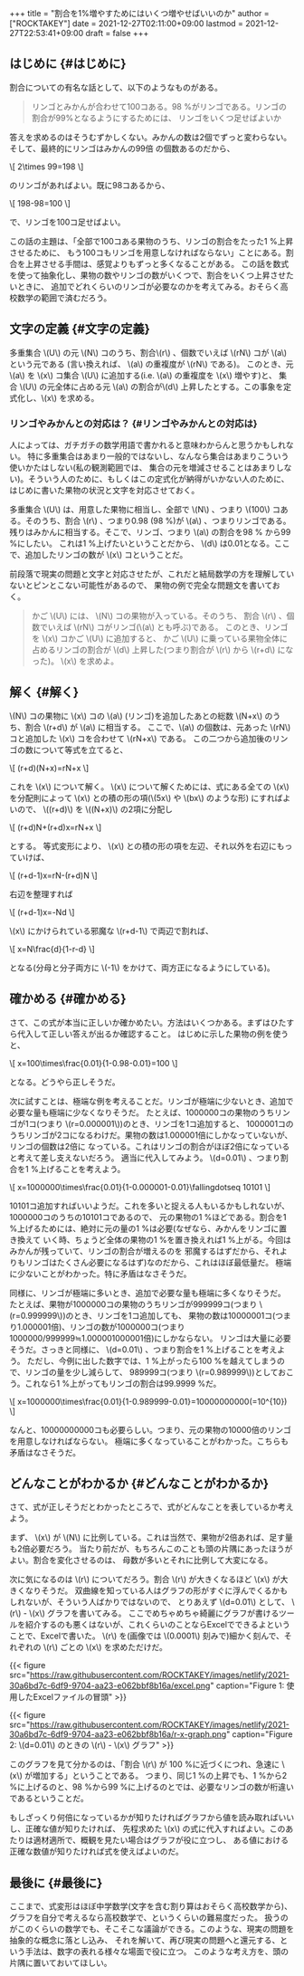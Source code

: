 +++
title = "割合を1%増やすためにはいくつ増やせばいいのか"
author = ["ROCKTAKEY"]
date = 2021-12-27T02:11:00+09:00
lastmod = 2021-12-27T22:53:41+09:00
draft = false
+++

## はじめに {#はじめに}

割合についての有名な話として、以下のようなものがある。

> リンゴとみかんが合わせて100コある。98 %がリンゴである。リンゴの割合が99%となるようにするためには、
> リンゴをいくつ足せばよいか

答えを求めるのはそうむずかしくない。みかんの数は2個でずっと変わらない。そして、最終的にリンゴはみかんの99倍
の個数あるのだから、

\\[
2\times 99=198
\\]

のリンゴがあればよい。既に98コあるから、

\\[
198-98=100
\\]

で、リンゴを100コ足せばよい。

この話の主題は、「全部で100コある果物のうち、リンゴの割合をたった1 %上昇させるために、
もう100コもリンゴを用意しなければならない」ことにある。割合を上昇させる手間は、感覚よりもずっと多くなることがある。
この話を数式を使って抽象化し、果物の数やリンゴの数がいくつで、割合をいくつ上昇させたいときに、
追加でどれくらいのリンゴが必要なのかを考えてみる。おそらく高校数学の範囲で済むだろう。


## 文字の定義 {#文字の定義}

多重集合 \\(U\\) の元 \\(N\\) コのうち、割合\\(r\\) 、個数でいえば \\(rN\\) コが \\(a\\) という元である
(言い換えれば、 \\(a\\) の重複度が \\(rN\\) である)。
このとき、元 \\(a\\) を \\(x\\) コ集合 \\(U\\) に追加する(i.e. \\(a\\) の重複度を \\(x\\) 増やす)と、
集合 \\(U\\) の元全体に占める元 \\(a\\) の割合が\\(d\\) 上昇したとする。この事象を定式化し、\\(x\\) を求める。


### リンゴやみかんとの対応は？ {#リンゴやみかんとの対応は}

人によっては、ガチガチの数学用語で書かれると意味わからんと思うかもしれない。
特に多重集合はあまり一般的ではないし、なんなら集合はあまりこういう使いかたはしない(私の観測範囲では、
集合の元を増減させることはあまりしない)。そういう人のために、もしくはこの定式化が納得がいかない人のために、
はじめに書いた果物の状況と文字を対応させておく。

多重集合 \\(U\\) は、用意した果物に相当し、全部で \\(N\\) 、つまり \\(100\\) コある。そのうち、割合 \\(r\\) 、つまり0.98 (98 %)が
\\(a\\) 、つまりリンゴである。残りはみかんに相当する。そこで、リンゴ、つまり \\(a\\) の割合を98 % から99 %にしたい。
これは1 %上げたいということだから、 \\(d\\) は0.01となる。ここで、追加したリンゴの数が \\(x\\) コということだ。

前段落で現実の問題と文字と対応させたが、これだと結局数学の方を理解していないとピンとこない可能性があるので、
果物の例で完全な問題文を書いておく。

> かご \\(U\\) には、 \\(N\\) コの果物が入っている。そのうち、 割合 \\(r\\) 、個数でいえば \\(rN\\) コがリンゴ(\\(a\\) とも呼ぶ)である。
> このとき、リンゴを \\(x\\) コかご \\(U\\) に追加すると、
> かご \\(U\\) に乗っている果物全体に占めるリンゴの割合が \\(d\\) 上昇した(つまり割合が \\(r\\) から \\(r+d\\) になった)。
> \\(x\\) を求めよ。


## 解く {#解く}

\\(N\\) コの果物に \\(x\\) コの \\(a\\) (リンゴ)を追加したあとの総数 \\(N+x\\) のうち、割合 \\(r+d\\) が \\(a\\) に相当する。
ここで、\\(a\\) の個数は、元あった \\(rN\\) コと追加した \\(x\\) コを合わせて \\(rN+x\\) である。
この二つから追加後のリンゴの数について等式を立てると、

\\[
(r+d)(N+x)=rN+x
\\]

これを \\(x\\) について解く。 \\(x\\) について解くためには、式にある全ての \\(x\\) を分配則によって \\(x\\) との積の形の項(\\(5x\\) や \\(bx\\) のような形)
にすればよいので、 \\((r+d)\\) を \\((N+x)\\) の2項に分配し

\\[
(r+d)N+(r+d)x=rN+x
\\]

とする。 等式変形により、 \\(x\\) との積の形の項を左辺、それ以外を右辺にもっていけば、

\\[
(r+d-1)x=rN-(r+d)N
\\]

右辺を整理すれば

\\[
(r+d-1)x=-Nd
\\]

\\(x\\) にかけられている邪魔な \\(r+d-1\\) で両辺で割れば、

\\[
x=N\frac{d}{1-r-d}
\\]

となる(分母と分子両方に \\(-1\\) をかけて、両方正になるようにしている)。


## 確かめる {#確かめる}

さて、この式が本当に正しいか確かめたい。方法はいくつかある。まずはひたすら代入して正しい答えが出るか確認すること。
はじめに示した果物の例を使うと、

\\[
x=100\times\frac{0.01}{1-0.98-0.01}=100
\\]

となる。どうやら正しそうだ。

次に試すことは、極端な例を考えることだ。リンゴが極端に少ないとき、追加で必要な量も極端に少なくなりそうだ。
たとえば、1000000コの果物のうちリンゴが1コ(つまり \\(r=0.000001\\))のとき、リンゴを1コ追加すると、
1000001コのうちリンゴが2コになるわけだ。果物の数は1.000001倍にしかなっていないが、リンゴの個数は2倍に
なっている。これはリンゴの割合がほぼ2倍になっていると考えて差し支えないだろう。
適当に代入してみよう。 \\(d=0.01\\) 、つまり割合を1 %上げることを考えよう。

\\[
x=1000000\times\frac{0.01}{1-0.000001-0.01}\fallingdotseq 10101
\\]

10101コ追加すればいいようだ。これを多いと捉える人もいるかもしれないが、1000000コのうちの10101コであるので、
元の果物の1 %ほどである。割合を1 %上げるためには、絶対に元の量の1 %は必要(なぜなら、みかんをリンゴに置き換えて
いく時、ちょうど全体の果物の1 %を置き換えれば1 %上がる。今回はみかんが残っていて、リンゴの割合が増えるのを
邪魔するはずだから、それよりもリンゴはたくさん必要になるはず)なのだから、これはほぼ最低量だ。
極端に少ないことがわかった。特に矛盾はなさそうだ。

同様に、リンゴが極端に多いとき、追加で必要な量も極端に多くなりそうだ。
たとえば、果物が1000000コの果物のうちリンゴが999999コ(つまり \\(r=0.999999\\))のとき、リンゴを1コ追加しても、
果物の数は10000001コ(つまり1.000001倍)、リンゴの数が1000000コ(つまり1000000/999999≒1.000001000001倍)にしかならない。
リンゴは大量に必要そうだ。さっきと同様に、 \\(d=0.01\\) 、つまり割合を1 %上げることを考えよう。
ただし、今例に出した数字では、1 %上がったら100 %を越えてしまうので、リンゴの量を少し減らして、
989999コ(つまり \\(r=0.989999\\))としておこう。これなら1 %上がってもリンゴの割合は99.9999 %だ。

\\[
x=1000000\times\frac{0.01}{1-0.989999-0.01}=10000000000(=10^{10})
\\]

なんと、10000000000コも必要らしい。つまり、元の果物の10000倍のリンゴを用意しなければならない。
極端に多くなっていることがわかった。こちらも矛盾はなさそうだ。


## どんなことがわかるか {#どんなことがわかるか}

さて、式が正しそうだとわかったところで、式がどんなことを表しているか考えよう。

まず、 \\(x\\) が \\(N\\) に比例している。これは当然で、果物が2倍あれば、足す量も2倍必要だろう。
当たり前だが、もちろんこのことも頭の片隅にあったほうがよい。割合を変化させるのは、
母数が多いとそれに比例して大変になる。

次に気になるのは \\(r\\) についてだろう。割合 \\(r\\) が大きくなるほど \\(x\\) が大きくなりそうだ。
双曲線を知っている人はグラフの形がすぐに浮んでくるかもしれないが、そういう人ばかりではないので、
とりあえず \\(d=0.01\\) として、 \\(r\\) - \\(x\\) グラフを書いてみる。
ここでめちゃめちゃ綺麗にグラフが書けるツールを紹介するのも悪くはないが、これくらいのことならExcelでできるよという
ことで、Excelで書いた。 \\(r\\) を(画像では \\(0.0001\\) 刻みで)細かく刻んで、それぞれの \\(r\\) ごとの \\(x\\) を求めただけだ。

<a id="org0268b86"></a>

{{< figure src="https://raw.githubusercontent.com/ROCKTAKEY/images/netlify/2021-30a6bd7c-6df9-9704-aa23-e062bbf8b16a/excel.png" caption="Figure 1: 使用したExcelファイルの冒頭" >}}

<a id="orgafbaa43"></a>

{{< figure src="https://raw.githubusercontent.com/ROCKTAKEY/images/netlify/2021-30a6bd7c-6df9-9704-aa23-e062bbf8b16a/r-x-graph.png" caption="Figure 2: \\(d=0.01\\) のときの \\(r\\) - \\(x\\) グラフ" >}}

このグラフを見て分かるのは、「割合 \\(r\\) が 100 %に近づくにつれ、急速に \\(x\\) が増加する」ということである。
つまり、同じ1 %の上昇でも、1 %から2 %に上げるのと、98 %から99 %に上げるのとでは、必要なリンゴの数が桁違い
であるということだ。

もしざっくり何倍になっているかが知りたければグラフから値を読み取ればいいし、正確な値が知りたければ、
先程求めた \\(x\\) の式に代入すればよい。このあたりは適材適所で、概観を見たい場合はグラフが役に立つし、
ある値における正確な数値が知りたければ式を使えばよいのだ。


## 最後に {#最後に}

ここまで、式変形はほぼ中学数学(文字を含む割り算はおそらく高校数学から)、
グラフを自分で考えるなら高校数学で、というくらいの難易度だった。
扱うのがこのくらいの数学でも、そこそこな議論ができる。このような、現実の問題を抽象的な概念に落とし込み、
それを解いて、再び現実の問題へと還元する、という手法は、数字の表れる様々な場面で役に立つ。
このような考え方を、頭の片隅に置いておいてほしい。
